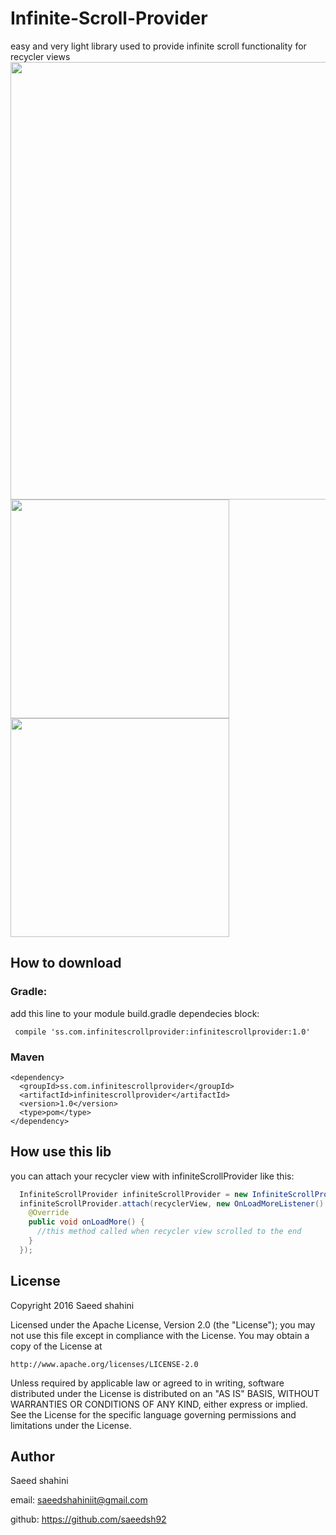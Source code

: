 # Infinite-Scroll-Provider
easy and very light library used to provide infinite scroll functionality for recycler views
<img src="https://github.com/saeedsh92/Infinite-Scroll-Provider/blob/master/infinite-scroll-provider-demo.jpg?raw=false" width="700">
<img src="https://github.com/saeedsh92/Infinite-Scroll-Provider/blob/master/Screenshot_1481109328.png?raw=false" width="350">
<img src="https://github.com/saeedsh92/Infinite-Scroll-Provider/blob/master/Screenshot_1481109514.png?raw=false" width="350">

## How to download
### Gradle: 
add this line to your module build.gradle dependecies block:

     compile 'ss.com.infinitescrollprovider:infinitescrollprovider:1.0'

### Maven
    <dependency>
      <groupId>ss.com.infinitescrollprovider</groupId>
      <artifactId>infinitescrollprovider</artifactId>
      <version>1.0</version>
      <type>pom</type>
    </dependency>

## How use this lib
you can attach your recycler view with infiniteScrollProvider like this:
```java
  InfiniteScrollProvider infiniteScrollProvider = new InfiniteScrollProvider();
  infiniteScrollProvider.attach(recyclerView, new OnLoadMoreListener() {
    @Override
    public void onLoadMore() {
      //this method called when recycler view scrolled to the end
    }
  });
```

## License
Copyright 2016 Saeed shahini

Licensed under the Apache License, Version 2.0 (the "License");
you may not use this file except in compliance with the License.
You may obtain a copy of the License at

    http://www.apache.org/licenses/LICENSE-2.0

Unless required by applicable law or agreed to in writing, software
distributed under the License is distributed on an "AS IS" BASIS,
WITHOUT WARRANTIES OR CONDITIONS OF ANY KIND, either express or implied.
See the License for the specific language governing permissions and
limitations under the License.

## Author
Saeed shahini

email: saeedshahiniit@gmail.com

github: https://github.com/saeedsh92

